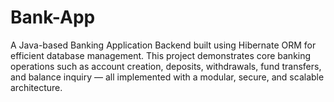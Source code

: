 # Bank-App
A Java-based Banking Application Backend built using Hibernate ORM for efficient database management. This project demonstrates core banking operations such as account creation, deposits, withdrawals, fund transfers, and balance inquiry — all implemented with a modular, secure, and scalable architecture.
